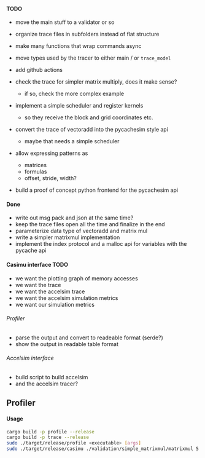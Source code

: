 
#### TODO
- move the main stuff to a validator or so
- organize trace files in subfolders instead of flat structure
- make many functions that wrap commands async
- move types used by the tracer to either main / or `trace_model`
- add github actions

- check the trace for simpler matrix multiply, does it make sense?
  - if so, check the more complex example

- implement a simple scheduler and register kernels
  - so they receive the block and grid coordinates etc.
- convert the trace of vectoradd into the pycachesim style api
  - maybe that needs a simple scheduler
- allow expressing patterns as
  - matrices
  - formulas
  - offset, stride, width?
- build a proof of concept python frontend for the pycachesim api

#### Done
- write out msg pack and json at the same time?
- keep the trace files open all the time and finalize in the end
- parameterize data type of vectoradd and matrix mul
- write a simpler matrixmul implementation
- implement the index protocol and a malloc api for variables with the pycache api

#### Casimu interface TODO
- we want the plotting graph of memory accesses
- we want the trace
- we want the accelsim trace 
- we want the accelsim simulation metrics 
- we want our simulation metrics

###### Profiler
- parse the output and convert to readeable format (serde?)
- show the output in readable table format

###### Accelsim interface
- build script to build accelsim
- and the accelsim tracer?


## Profiler

#### Usage
```bash
cargo build -p profile --release
cargo build -p trace --release
sudo ./target/release/profile <executable> [args]
sudo ./target/release/casimu ./validation/simple_matrixmul/matrixmul 5 5 5 32
```
